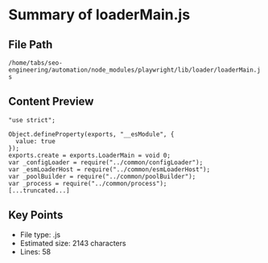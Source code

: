 # Summary of loaderMain.js
  
## File Path
`/home/tabs/seo-engineering/automation/node_modules/playwright/lib/loader/loaderMain.js`

## Content Preview
```
"use strict";

Object.defineProperty(exports, "__esModule", {
  value: true
});
exports.create = exports.LoaderMain = void 0;
var _configLoader = require("../common/configLoader");
var _esmLoaderHost = require("../common/esmLoaderHost");
var _poolBuilder = require("../common/poolBuilder");
var _process = require("../common/process");
[...truncated...]
```

## Key Points
- File type: .js
- Estimated size: 2143 characters
- Lines: 58
